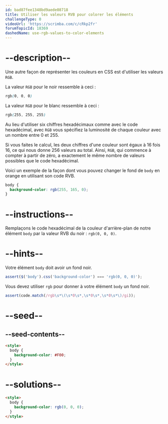 ```yaml
---
id: bad87fee1348bd9aede08718
title: Utiliser les valeurs RVB pour colorer les éléments
challengeType: 0
videoUrl: 'https://scrimba.com/c/cRkp2fr'
forumTopicId: 18369
dashedName: use-rgb-values-to-color-elements
---
```


# --description--

Une autre façon de représenter les couleurs en CSS est d'utiliser les valeurs `RGB`.

La valeur `RGB` pour le noir ressemble à ceci :

```css
rgb(0, 0, 0)
```

La valeur `RGB` pour le blanc ressemble à ceci :

```css
rgb(255, 255, 255)
```

Au lieu d'utiliser six chiffres hexadécimaux comme avec le code hexadécimal, avec `RGB` vous spécifiez la luminosité de chaque couleur avec un nombre entre 0 et 255.

Si vous faites le calcul, les deux chiffres d'une couleur sont égaux à 16 fois 16, ce qui nous donne 256 valeurs au total. Ainsi, `RGB`, qui commence à compter à partir de zéro, a exactement le même nombre de valeurs possibles que le code hexadécimal.

Voici un exemple de la façon dont vous pouvez changer le fond de `body` en orange en utilisant son code RVB.

```css
body {
  background-color: rgb(255, 165, 0);
}
```

# --instructions--

Remplaçons le code hexadécimal de la couleur d'arrière-plan de notre élément `body` par la valeur RVB du noir : `rgb(0, 0, 0)`.

# --hints--

Votre élément `body` doit avoir un fond noir.

```js
assert($('body').css('background-color') === 'rgb(0, 0, 0)');
```

Vous devez utiliser `rgb` pour donner à votre élément `body` un fond noir.

```js
assert(code.match(/rgb\s*\(\s*0\s*,\s*0\s*,\s*0\s*\)/gi));
```

# --seed--

## --seed-contents--

```html
<style>
  body {
    background-color: #F00;
  }
</style>
```

# --solutions--

```html
<style>
  body {
    background-color: rgb(0, 0, 0);
  }
</style>
```

